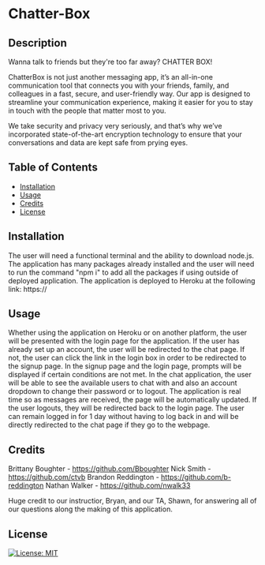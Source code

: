 # Chatter-Box

## Description

Wanna talk to friends but they're too far away? CHATTER BOX!

ChatterBox is not just another messaging app, it’s an all-in-one communication tool that connects you with your friends, family, and colleagues in a fast, secure, and user-friendly way. Our app is designed to streamline your communication experience, making it easier for you to stay in touch with the people that matter most to you. 

We take security and privacy very seriously, and that’s why we’ve incorporated state-of-the-art encryption technology to ensure that your conversations and data are kept safe from prying eyes.


## Table of Contents 

- [Installation](#installation)
- [Usage](#usage)
- [Credits](#credits)
- [License](#license)

## Installation

The user will need a functional terminal and the ability to download node.js. The application has many packages already installed and the user will need to run the command "npm i" to add all the packages if using outside of deployed application. The application is deployed to Heroku at the following link: https://

## Usage

Whether using the application on Heroku or on another platform, the user will be presented with the login page for the application. If the user has already set up an account, the user will be redirected to the chat page. If not, the user can click the link in the login box in order to be redirected to the signup page. In the signup page and the login page, prompts will be displayed if certain conditions are not met. In the chat application, the user will be able to see the available users to chat with and also an account dropdown to change their password or to logout. The application is real time so as messages are received, the page will be automatically updated. If the user logouts, they will be redirected back to the login page. The user can remain logged in for 1 day without having to log back in and will be directly redirected to the chat page if they go to the webpage.

## Credits

Brittany Boughter - https://github.com/Bboughter 
Nick Smith - https://github.com/ctvb
Brandon Reddington - https://github.com/b-reddington
Nathan Walker - https://github.com/nwalk33

Huge credit to our instructior, Bryan, and our TA, Shawn, for answering all of our questions along the making of this application.

## License

[![License: MIT](https://img.shields.io/badge/License-MIT-yellow.svg)](https://opensource.org/licenses/MIT)

